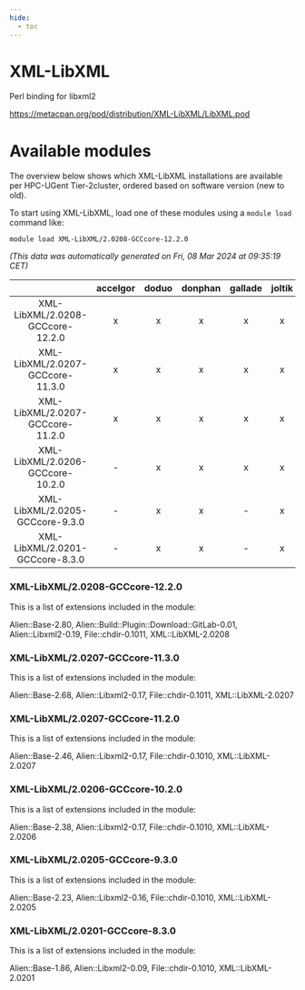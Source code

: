 ```yaml
---
hide:
  - toc
---
```


XML-LibXML
==========


Perl binding for libxml2

https://metacpan.org/pod/distribution/XML-LibXML/LibXML.pod
# Available modules


The overview below shows which XML-LibXML installations are available per HPC-UGent Tier-2cluster, ordered based on software version (new to old).

To start using XML-LibXML, load one of these modules using a `module load` command like:

```shell
module load XML-LibXML/2.0208-GCCcore-12.2.0
```

*(This data was automatically generated on Fri, 08 Mar 2024 at 09:35:19 CET)*  

| |accelgor|doduo|donphan|gallade|joltik|skitty|
| :---: | :---: | :---: | :---: | :---: | :---: | :---: |
|XML-LibXML/2.0208-GCCcore-12.2.0|x|x|x|x|x|x|
|XML-LibXML/2.0207-GCCcore-11.3.0|x|x|x|x|x|x|
|XML-LibXML/2.0207-GCCcore-11.2.0|x|x|x|x|x|x|
|XML-LibXML/2.0206-GCCcore-10.2.0|-|x|x|x|x|x|
|XML-LibXML/2.0205-GCCcore-9.3.0|-|x|x|-|x|x|
|XML-LibXML/2.0201-GCCcore-8.3.0|-|x|x|-|x|x|


### XML-LibXML/2.0208-GCCcore-12.2.0

This is a list of extensions included in the module:

Alien::Base-2.80, Alien::Build::Plugin::Download::GitLab-0.01, Alien::Libxml2-0.19, File::chdir-0.1011, XML::LibXML-2.0208

### XML-LibXML/2.0207-GCCcore-11.3.0

This is a list of extensions included in the module:

Alien::Base-2.68, Alien::Libxml2-0.17, File::chdir-0.1011, XML::LibXML-2.0207

### XML-LibXML/2.0207-GCCcore-11.2.0

This is a list of extensions included in the module:

Alien::Base-2.46, Alien::Libxml2-0.17, File::chdir-0.1010, XML::LibXML-2.0207

### XML-LibXML/2.0206-GCCcore-10.2.0

This is a list of extensions included in the module:

Alien::Base-2.38, Alien::Libxml2-0.17, File::chdir-0.1010, XML::LibXML-2.0206

### XML-LibXML/2.0205-GCCcore-9.3.0

This is a list of extensions included in the module:

Alien::Base-2.23, Alien::Libxml2-0.16, File::chdir-0.1010, XML::LibXML-2.0205

### XML-LibXML/2.0201-GCCcore-8.3.0

This is a list of extensions included in the module:

Alien::Base-1.86, Alien::Libxml2-0.09, File::chdir-0.1010, XML::LibXML-2.0201